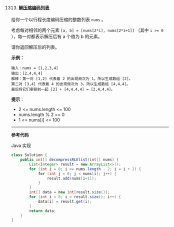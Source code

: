 1313. #### [解压缩编码列表](https://leetcode-cn.com/problems/decompress-run-length-encoded-list/)

给你一个以行程长度编码压缩的整数列表 `nums` 。

考虑每对相邻的两个元素 `[a, b] = [nums[2*i], nums[2*i+1]]` （其中 `i >= 0` ），每一对都表示解压后有 a 个值为 b 的元素。

请你返回解压后的列表。

**示例：**

```
输入：nums = [1,2,3,4]
输出：[2,4,4,4]
解释：第一对 [1,2] 代表着 2 的出现频次为 1，所以生成数组 [2]。
第二对 [3,4] 代表着 4 的出现频次为 3，所以生成数组 [4,4,4]。
最后将它们串联到一起 [2] + [4,4,4,4] = [2,4,4,4]。
```


**提示**：

- 2 <= nums.length <= 100
- nums.length % 2 == 0
- 1 <= nums[i] <= 100

------

**参考代码**

Java 实现

```java
class Solution {
    public int[] decompressRLElist(int[] nums) {
        List<Integer> result = new ArrayList<>();
        for (int i = 0; i <= nums.length - 2; i = i + 2) {
            for (int j = 0; j < nums[i]; j++) {
                result.add(nums[i+1]);
            }
        }
        int[] data = new int[result.size()];
        for (int i = 0; i < result.size(); i++) {
            data[i] = result.get(i);
        }
        return data;
    }
}
```